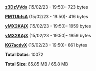 [**z3DzVVds**](/data/z3DzVVds.txt) (15/02/23 - 19:50)- 723 bytes

[**PMTUbfsA**](/data/PMTUbfsA.txt) (15/02/23 - 19:50)- 416 bytes

[**yMX2KAjX**](/data/yMX2KAjX.txt) (15/02/23 - 19:50)- 1959 bytes

[**yMX2KAjX**](/data/yMX2KAjX.txt) (15/02/23 - 19:50)- 1959 bytes

[**KG7acdvX**](/data/KG7acdvX.txt) (15/02/23 - 19:50)- 661 bytes

**Total Datas**: 10072

**Total Size**: 65.85 MB / 65.8 MB